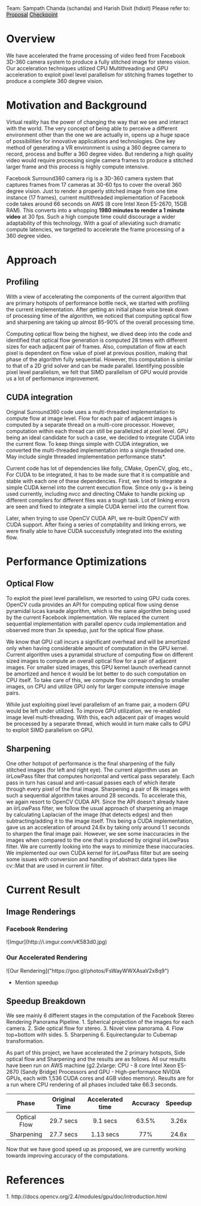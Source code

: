 <span>
Team: Sampath Chanda (schanda) and Harish Dixit (hdixit)
</span>
Please refer to: <br/>
<a href="https://618project.github.io/WorldVu/proposal" style="background:#D8D8D8;">Proposal</a>
<a href="https://618project.github.io/WorldVu/checkpoint" style="background:#D8D8D8">Checkpoint</a>

<h1>Overview</h1>
We have accelerated the frame processing of video feed from Facebook 3D-360 camera system to produce a fully stitched image for stereo vision. Our acceleration techniques utilized CPU Multithreading and GPU acceleration to exploit pixel level parallelism for stitching frames together to produce a complete 360 degree vision.

<h1>Motivation and Background</h1>
<body>
Virtual reality has the power of changing the way that we see and interact with the world. The very concept of being able to perceive a different environment other than the one we are actually in, opens up a huge space of possibilities for innovative applications and technologies. One key method of generating a VR environment is using a 360 degree camera to record, process and buffer a 360 degree video. But rendering a high quality video would require processing single camera frames to produce a stitched larger frame and this process is highly compute intensive.

Facebook Surround360 camera rig is a 3D-360 camera system that captures frames from 17 cameras at 30-60 fps to cover the overall 360 degree vision. Just to render a properly stitched image from one time instance (17 frames), current multithreaded implementation of Facebook code takes around 66 seconds on AWS (8 core Intel Xeon E5-2670, 15GB RAM). This converts into a whopping <strong>1980 minutes to render a 1 minute video</strong> at 30 fps. Such a high compute time could discourage a wider adaptability of this technology. With a goal of alleviating such dramatic compute latencies, we targetted to accelerate the frame processing of a 360 degree video.
</body>

<h1>Approach</h1>

<h2>Profiling</h2>

With a view of accelerating the components of the current algorithm that are primary hotspots of performance bottle neck, we started with profiling the current implementation. After getting an initial phase wise break down of processing time of the algorithm, we noticed that computing optical flow and sharpening are taking up almost 85-90% of the overall processing time.

Computing optical flow being the highest, we dived deep into the code and identified that optical flow generation is computed 28 times with different sizes for each adjacent pair of frames. Also, computation of flow at each pixel is dependent on flow value of pixel at previous position, making that phase of the algorithm fully sequential. However, this computation is similar to that of a 2D grid solver and can be made parallel. Identifying possible pixel level parallelism, we felt that SIMD parallelism of GPU would provide us a lot of performance improvement.

<h2>CUDA integration</h2>
Original Surround360 code uses a multi-threaded implementation to compute flow at image level. Flow for each pair of adjacent images is computed by a separate thread on a multi-core processor. However, computation within each thread can still be parallelized at pixel level. GPU being an ideal candidate for such a case, we decided to integrate CUDA into the current flow. To keep things simple with CUDA integration, we converted the multi-threaded implementation into a single threaded one. May include single threaded implementation performance stats*. 

Current code has lot of dependencies like folly, CMake, OpenCV, glog, etc., For CUDA to be integrated, it has to be made sure that it is compatible and stable with each one of these dependencies. First, we tried to integrate a simple CUDA kernel into the current execution flow. Since only g++ is being used currently, including nvcc and directing CMake to handle picking up different compilers for different files was a tough task. Lot of linking errors are seen and fixed to integrate a simple CUDA kernel into the current flow.

Later, when trying to use OpenCV CUDA API, we re-built OpenCV with CUDA support. After fixing a series of comptability and linking errors, we were finally able to have CUDA successfully integrated into the existing flow. 

<h1>Performance Optimizations</h1>

<h2>Optical Flow</h2>
To exploit the pixel level parallelism, we resorted to using GPU cuda cores. OpenCV cuda provides an API for computing optical flow using dense pyramidal lucas kanade algorithm, which is the same algorithm being used by the current Facebook implementation. We replaced the current sequential implementation with parallel opencv cuda implementation and observed more than 3x speedup, just for the optical flow phase.

We know that GPU call incurs a significant overhead and will be amortized only when having considerable amount of computation in the GPU kernel. Current algorithm uses a pyramidal structure of computing flow on different sized images to compute an overall optical flow for a pair of adjacent images. For smaller sized images, this GPU kernel launch overhead cannot be amortized and hence it would be lot better to do such computation on CPU itself. To take care of this, we compute flow corresponding to smaller images, on CPU and utilize GPU only for larger compute intensive image pairs.

While just exploiting pixel level parallelism of an frame pair, a modern GPU would be left under utilized. To improve GPU utilization, we re-enabled image level multi-threading. With this, each adjacent pair of images would be processed by a separate thread, which would in turn make calls to GPU to exploit SIMD parallelism on GPU.

<h2>Sharpening</h2>
One other hotspot of performance is the final sharpening of the fully stitched images (for left and right eye). The current algorithm uses an iirLowPass filter that computes horizontal and vertical pass separately. Each pass in turn has casual and anti-casual passes each of which iterate through every pixel of the final image. Sharpening a pair of 8k images with such a  sequential algorithm takes around 28 seconds. To accelerate this, we again resort to OpenCV CUDA API. Since the API doesn't already have an iirLowPass filter, we follow the usual approach of sharpening an image by calculating Laplacian of the image (that detects edges) and then subtracting/adding it to the image itself. This being a CUDA implementation, gave us an acceleration of around 24.6x by taking only around 1.1 seconds to sharpen the final image pair. However, we see some inaccuracies in the images when compared to the one that is produced by original iirLowPass filter. We are currently looking into the ways to minimize these inaccuracies. We implemented our own CUDA kernel for iirLowPass filter but are seeing some issues with conversion and handling of abstract data types like cv::Mat that are used in current iir filter. 

<h1>Current Result</h1>
<h2> Image Renderings </h2> 
<h3> Facebook Rendering </h3> 
![Imgur](http://i.imgur.com/vK583d0.jpg)

<h3> Our Accelerated Rendering </h3> 
![Our Rendering]("https://goo.gl/photos/FsWayWWXAsaV2x8q9")

- Mention speedup
<h2> Speedup Breakdown </h2> 
We see mainly 6 different stages in the computation of the Facebook Stereo Rendering Panorama Pipeline.
1. Spherical projection of the images for each camera.
2. Side optical flow for stereo.
3. Novel view panorama.
4. Flow top+bottom with sides.
5. Sharpening
6. Equirectangular to Cubemap transformation.

As part of this project, we have accelerated the 2 primary hotspots, Side optical flow and Sharpening and the results are 
as follows. All our results have been run on AWS machine (g2.2xlarge: CPU - 8 core Intel Xeon E5-2670 (Sandy Bridge) Processors and GPU - High-performance NVIDIA GPUs, each with 1,536 CUDA cores and 4GB video memory). Results are for a run where CPU rendering of all phases included take 66.3 seconds.
<table>
<thead>
  <tr>
    <th style="text-align: center"> Phase </th>
    <th style="text-align: center"> Original Time </th>
    <th style="text-align: center"> Accelerated time </th>
    <th style="text-align: center"> Accuracy </th>
    <th style="text-align: center"> Speedup </th>
  </tr>
</thead>
<tbody>
  <tr>
    <td style="text-align: center"> Optical Flow </td>
    <td style="text-align: center"> 29.7 secs </td>
    <td style="text-align: center"> 9.1 secs </td>
    <td style="text-align: center"> 63.5% </td>
    <td style="text-align: center"> 3.26x </td>
  </tr>
  <tr>
    <td style="text-align: center"> Sharpening </td>
    <td style="text-align: center"> 27.7 secs </td>
    <td style="text-align: center"> 1.13 secs </td>
    <td style="text-align: center"> 77% </td>
    <td style="text-align: center"> 24.6x </td>
  </tr>
</tbody>
<table>

Now that we have good speed up as proposed, we are currently working towards improving accuracy of the computations.

<h1>References</h1>
1. http://docs.opencv.org/2.4/modules/gpu/doc/introduction.html
